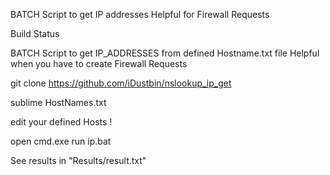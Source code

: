 BATCH Script to get IP addresses
Helpful for Firewall Requests

Build Status

BATCH Script to get IP_ADDRESSES from defined Hostname.txt file 
Helpful when you have to create Firewall Requests

git clone https://github.com/iDustbin/nslookup_ip_get

sublime HostNames.txt 

edit your defined Hosts ! 

open cmd.exe 
run ip.bat

See results in "Results/result.txt"